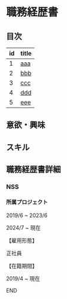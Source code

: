 # 職務経歴書


## 目次

| id | title |
|---|-----------------|
|1 |[aaa](#anchor1) |
|2 |[bbb](#anchor2) |
|3 |[ccc](#anchor3) |
|4 |[ddd](#anchor4) |
|5 |[eee](#anchor5) |


<a id="anchor1"></a>
## 意欲・興味

<a id="anchor2"></a>
## スキル


<a id="anchor3"></a>
## 職務経歴書詳細

<a id="anchor4"></a>
### NSS

<a id="anchor5"></a>
#### 所属プロジェクト

2019/6 ~ 2023/6



2024/7 ~ 現在



【雇用形態】

正社員

【在籍期間】

2019/4 ~ 現在

END